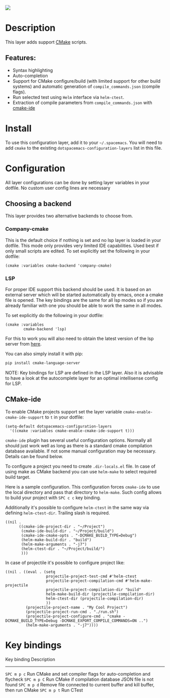 ![](img/cmake.png)

Description
===========

This layer adds support [CMake](https://cmake.org/) scripts.

Features:
---------

-   Syntax highlighting
-   Auto-completion
-   Support for CMake configure/build (with limited support for other
    build systems) and automatic generation of `compile_commands.json`
    (compile flags).
-   Run selected test using `Helm` interface via `helm-ctest`.
-   Extraction of compile parameters from `compile_commands.json` with
    [cmake-ide](https://github.com/atilaneves/cmake-ide)

Install
=======

To use this configuration layer, add it to your `~/.spacemacs`. You will
need to add `cmake` to the existing `dotspacemacs-configuration-layers`
list in this file.

Configuration
=============

All layer configurations can be done by setting layer variables in your
dotfile. No custom user config lines are necessary

Choosing a backend
------------------

This layer provides two alternative backends to choose from.

### Company-cmake

This is the default choice if nothing is set and no lsp layer is loaded
in your dotfile. This mode only provides very limited IDE capabilities.
Used best if only small scripts are edited. To set explicitly set the
following in your dotfile:

``` {.commonlisp org-language="emacs-lisp"}
(cmake :variables cmake-backend 'company-cmake)
```

### LSP

For proper IDE support this backend should be used. It is based on an
external server which will be started automatically by emacs, once a
cmake file is opened. The key bindings are the same for all lsp modes so
if you are already familiar with one you should be able to work the same
in all modes.

To set explicitly do the following in your dotfile:

``` {.commonlisp org-language="emacs-lisp"}
(cmake :variables
        cmake-backend 'lsp)
```

For this to work you will also need to obtain the latest version of the
lsp server from
[here](https://github.com/regen100/cmake-language-server).

You can also simply install it with pip:

``` {.bash org-language="sh"}
pip install cmake-language-server
```

NOTE: Key bindings for LSP are defined in the LSP layer. Also it is
advisable to have a look at the autocomplete layer for an optimal
intellisense config for LSP.

CMake-ide
---------

To enable CMake projects support set the layer variable
`cmake-enable-cmake-ide-support` to `t` in your dotfile:

``` {.commonlisp org-language="emacs-lisp"}
(setq-default dotspacemacs-configuration-layers
  '((cmake :variables cmake-enable-cmake-ide-support t)))
```

`cmake-ide` plugin has several useful configuration options. Normally
all should just work well as long as there is a standard cmake
compilation database available. If not some manual configuration may be
necessary. Details can be found below.

To configure a project you need to create `.dir-locals.el` file. In case
of using make as CMake backend you can use `helm-make` to select
required build target.

Here is a sample configuration. This configuration forces `cmake-ide` to
use the local directory and pass that directory to `helm-make`. Such
config allows to build your project with `SPC c c` key binding.

Additionally it\'s possible to configure `helm-ctest` in the same way
via defining `helm-ctest-dir`. Trailing slash is required.

``` {.commonlisp org-language="emacs-lisp"}
((nil .
      ((cmake-ide-project-dir . "~/Project")
       (cmake-ide-build-dir . "~/Project/build")
       (cmake-ide-cmake-opts . "-DCMAKE_BUILD_TYPE=Debug")
       (helm-make-build-dir . "build")
       (helm-make-arguments . "-j7")
       (helm-ctest-dir . "~/Project/build/")
       )))
```

In case of projectile it\'s possible to configure project like:

``` {.commonlisp org-language="emacs-lisp"}
((nil . ((eval . (setq
                  projectile-project-test-cmd #'helm-ctest
                  projectile-project-compilation-cmd #'helm-make-projectile
                  projectile-project-compilation-dir "build"
                  helm-make-build-dir (projectile-compilation-dir)
                  helm-ctest-dir (projectile-compilation-dir)
                  ))
         (projectile-project-name . "My Cool Project")
         (projectile-project-run-cmd . "./run.sh")
         (projectile-project-configure-cmd . "cmake -DCMAKE_BUILD_TYPE=Debug -DCMAKE_EXPORT_COMPILE_COMMANDS=ON ..")
         (helm-make-arguments . "-j7"))))
```

Key bindings
============

  Key binding   Description
  ------------- -------------------------------------------------------------------------
  `SPC m p c`   Run CMake and set compiler flags for auto-completion and flycheck
  `SPC m p C`   Run CMake if compilation database JSON file is not found
  `SPC m p d`   Remove file connected to current buffer and kill buffer, then run CMake
  `SPC m p t`   Run CTest

